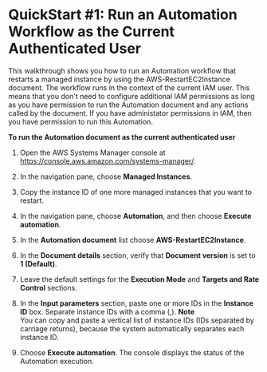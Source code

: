 # QuickStart \#1: Run an Automation Workflow as the Current Authenticated User<a name="automation-quickstart-user"></a>

This walkthrough shows you how to run an Automation workflow that restarts a managed instance by using the AWS\-RestartEC2Instance document\. The workflow runs in the context of the current IAM user\. This means that you don't need to configure additional IAM permissions as long as you have permission to run the Automation document and any actions called by the document\. If you have administator permissions in IAM, then you have permission to run this Automation\.

**To run the Automation document as the current authenticated user**

1. Open the AWS Systems Manager console at [https://console\.aws\.amazon\.com/systems\-manager/](https://console.aws.amazon.com/systems-manager/)\.

1. In the navigation pane, choose **Managed Instances**\.

1. Copy the instance ID of one more managed instances that you want to restart\.

1. In the navigation pane, choose **Automation**, and then choose **Execute automation**\.

1. In the **Automation document** list choose **AWS\-RestartEC2Instance**\.

1. In the **Document details** section, verify that **Document version** is set to **1 \(Default\)**\.

1. Leave the default settings for the **Execution Mode** and **Targets and Rate Control** sections\.

1. In the **Input parameters** section, paste one or more IDs in the **Instance ID** box\. Separate instance IDs with a comma \(,\)\.
**Note**  
You can copy and paste a vertical list of instance IDs \(IDs separated by carriage returns\), because the system automatically separates each instance ID\.

1. Choose **Execute automation**\. The console displays the status of the Automation execution\.